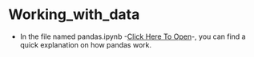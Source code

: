 # Working_with_data

* In the file named pandas.ipynb -[Click Here To Open]("https://github.com/MichaelDinglis/Working_with_data/blob/main/pandas.ipynb")-, you can find a quick explanation on how pandas work. 
